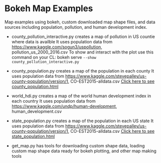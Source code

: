 # Bokeh Map Examples

Map examples using bokeh, custom downloaded map shape files, and data sources including population, pollution, and human development index.

  * county_pollution_interactive.py creates a map of pollution in US countie where data is availble
  It uses population data from https://www.kaggle.com/sogun3/uspollution, pollution_us_2000_2016.csv
  To show and interact with the plot use this command on your CL: bokeh serve `--show county_pollution_interactive.py`

  * county_population.py creates a map of the population in each county
  It uses population data from https://www.kaggle.com/stevepalley/us-county-population/version/1, CO-EST2015-alldata.csv
  [Click here to see county_population.html](https://bastidas.github.io/bokeh_map_examples/county_population.html)

  * world_hdi.py creates a map of the world human development index in each country
  It uses population data from https://www.kaggle.com/undp/human-development, human_development.csv
  
  * state_population.py creates a map of the population in each US state
  It uses population data from https://www.kaggle.com/stevepalley/us-county-population/version/1, CO-EST2015-alldata.csv
  [Click here to see state_population.html](https://bastidas.github.io/bokeh_map_examples/state_population.html)

  * get_map.py has tools for downloading custom shape data, loading custom map shape data ready for bokeh plotting, and other map making tools

